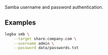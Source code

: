 Samba username and password authentication.

## Examples


```sh
legba smb \
    --target share.company.com \
    --username admin \
    --password data/passwords.txt
```
